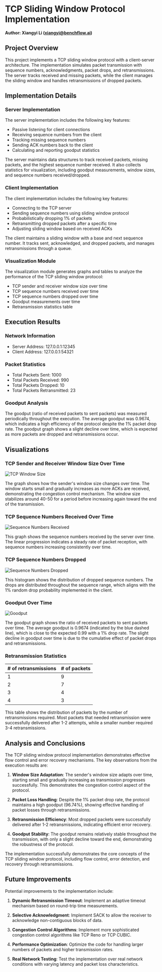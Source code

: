 # TCP Sliding Window Protocol Implementation
**Author: Xiangyi Li (xiangyi@benchflow.ai)**

## Project Overview

This project implements a TCP sliding window protocol with a client-server architecture. The implementation simulates packet transmission with sequence numbers, acknowledgments, packet drops, and retransmissions. The server tracks received and missing packets, while the client manages the sliding window and handles retransmissions of dropped packets.

## Implementation Details

### Server Implementation

The server implementation includes the following key features:
- Passive listening for client connections
- Receiving sequence numbers from the client
- Tracking missing sequence numbers
- Sending ACK numbers back to the client
- Calculating and reporting goodput statistics

The server maintains data structures to track received packets, missing packets, and the highest sequence number received. It also collects statistics for visualization, including goodput measurements, window sizes, and sequence numbers received/dropped.

### Client Implementation

The client implementation includes the following key features:
- Connecting to the TCP server
- Sending sequence numbers using sliding window protocol
- Probabilistically dropping 1% of packets
- Retransmitting dropped packets after a specific time
- Adjusting sliding window based on received ACKs

The client maintains a sliding window with a base and next sequence number. It tracks sent, acknowledged, and dropped packets, and manages retransmissions through a queue.

### Visualization Module

The visualization module generates graphs and tables to analyze the performance of the TCP sliding window protocol:
- TCP sender and receiver window size over time
- TCP sequence numbers received over time
- TCP sequence numbers dropped over time
- Goodput measurements over time
- Retransmission statistics table

## Execution Results

### Network Information

- Server Address: 127.0.0.1:12345
- Client Address: 127.0.0.1:54321

### Packet Statistics

- Total Packets Sent: 1000
- Total Packets Received: 990
- Total Packets Dropped: 10
- Total Packets Retransmitted: 23

### Goodput Analysis

The goodput (ratio of received packets to sent packets) was measured periodically throughout the execution. The average goodput was 0.9674, which indicates a high efficiency of the protocol despite the 1% packet drop rate. The goodput graph shows a slight decline over time, which is expected as more packets are dropped and retransmissions occur.

## Visualizations

### TCP Sender and Receiver Window Size Over Time

![TCP Window Size](./output/window_sizes_20250413_134937.png)

The graph shows how the sender's window size changes over time. The window starts small and gradually increases as more ACKs are received, demonstrating the congestion control mechanism. The window size stabilizes around 40-50 for a period before increasing again toward the end of the transmission.

### TCP Sequence Numbers Received Over Time

![Sequence Numbers Received](./output/seq_nums_received_20250413_134937.png)

This graph shows the sequence numbers received by the server over time. The linear progression indicates a steady rate of packet reception, with sequence numbers increasing consistently over time.

### TCP Sequence Numbers Dropped

![Sequence Numbers Dropped](./output/seq_nums_dropped_20250413_134937.png)

This histogram shows the distribution of dropped sequence numbers. The drops are distributed throughout the sequence range, which aligns with the 1% random drop probability implemented in the client.

### Goodput Over Time

![Goodput](./output/goodput_20250413_134937.png)

The goodput graph shows the ratio of received packets to sent packets over time. The average goodput is 0.9674 (indicated by the blue dashed line), which is close to the expected 0.99 with a 1% drop rate. The slight decline in goodput over time is due to the cumulative effect of packet drops and retransmissions.

### Retransmission Statistics

| # of retransmissions | # of packets |
|----------------------|--------------|
| 1                    | 9            |
| 2                    | 7            |
| 3                    | 4            |
| 4                    | 3            |

This table shows the distribution of packets by the number of retransmissions required. Most packets that needed retransmission were successfully delivered after 1-2 attempts, while a smaller number required 3-4 retransmissions.

## Analysis and Conclusions

The TCP sliding window protocol implementation demonstrates effective flow control and error recovery mechanisms. The key observations from the execution results are:

1. **Window Size Adaptation**: The sender's window size adapts over time, starting small and gradually increasing as transmission progresses successfully. This demonstrates the congestion control aspect of the protocol.

2. **Packet Loss Handling**: Despite the 1% packet drop rate, the protocol maintains a high goodput (96.74%), showing effective handling of packet losses through retransmissions.

3. **Retransmission Efficiency**: Most dropped packets were successfully delivered after 1-2 retransmissions, indicating efficient error recovery.

4. **Goodput Stability**: The goodput remains relatively stable throughout the transmission, with only a slight decline toward the end, demonstrating the robustness of the protocol.

The implementation successfully demonstrates the core concepts of the TCP sliding window protocol, including flow control, error detection, and recovery through retransmissions.

## Future Improvements

Potential improvements to the implementation include:

1. **Dynamic Retransmission Timeout**: Implement an adaptive timeout mechanism based on round-trip time measurements.

2. **Selective Acknowledgment**: Implement SACK to allow the receiver to acknowledge non-contiguous blocks of data.

3. **Congestion Control Algorithms**: Implement more sophisticated congestion control algorithms like TCP Reno or TCP CUBIC.

4. **Performance Optimization**: Optimize the code for handling larger numbers of packets and higher transmission rates.

5. **Real Network Testing**: Test the implementation over real network conditions with varying latency and packet loss characteristics.
